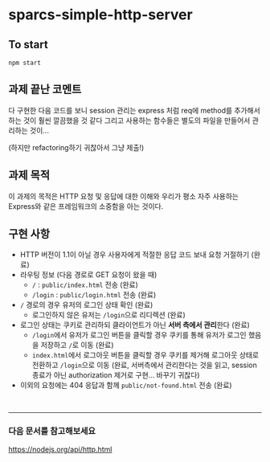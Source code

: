 # sparcs-simple-http-server

## To start

```
npm start
```
## 과제 끝난 코멘트

다 구현한 다음 코드를 보니 session 관리는 express 처럼 req에 method를 추가해서 하는 것이 훨씬 깔끔했을 것 같다
그리고 사용하는 함수들은 별도의 파일을 만들어서 관리하는 것이...

(하지만 refactoring하기 귀찮아서 그냥 제출!)

## 과제 목적

이 과제의 목적은 HTTP 요청 및 응답에 대한 이해와 우리가 평소 자주 사용하는 Express와 같은 프레임워크의 소중함을 아는 것이다.

## 구현 사항

- HTTP 버전이 1.1이 아닐 경우 사용자에게 적절한 응답 코드 보내 요청 거절하기 (완료)
- 라우팅 정보 (다음 경로로 GET 요청이 왔을 때)
  - `/` : `public/index.html` 전송 (완료)
  - `/login` : `public/login.html` 전송 (완료)
- `/` 경로의 경우 유저의 로그인 상태 확인 (완료)
  - 로그인하지 않은 유저는 `/login`으로 리디렉션 (완료)
- 로그인 상태는 쿠키로 관리하되 클라이언트가 아닌 **서버 측에서 관리**한다 (완료)
  - `/login`에서 유저가 로그인 버튼을 클릭할 경우 쿠키를 통해 유저가 로그인 했음을 저장하고 `/`로 이동 (완료)
  - `index.html`에서 로그아웃 버튼을 클릭할 경우 쿠키를 제거해 로그아웃 상태로 전환하고 `/login`으로 이동 (완료, 서버측에서 관리한다는 것을 읽고, session 종료가 아닌 authorization 제거로 구현... 바꾸기 귀찮다)
- 이외의 요청에는 404 응답과 함께 `public/not-found.html` 전송 (완료)

<br />

---

### 다음 문서를 참고해보세요

https://nodejs.org/api/http.html
